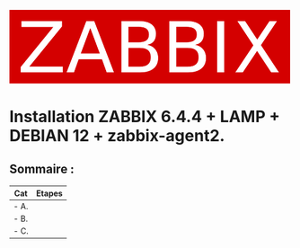 
![zabbix-logo](./images/zabbix-logo.png)
# Installation ZABBIX 6.4.4 + LAMP + DEBIAN 12 + zabbix-agent2.

## Sommaire :

| Cat | Etapes |
|------|------| 
| - A. | [](#balise_01) |
| - B. | [](#balise_02) |
| - C. | [](#balise_03) |
